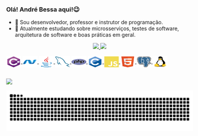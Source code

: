 ### Olá! André Bessa aqui!😉

<!--
**bessax/bessax** is a ✨ _special_ ✨ repository because its `README.md` (this file) appears on your GitHub profile.
Here are some ideas to get you started:
- 🔭 Sou desenvolvedor e hohe trabalho como desenvolvedor, professor e instrutor de programação.
- 🌱 Atualmente estudando sobre microsserviços e arquitetura de software e boas práticas.
-->

- 🔭 Sou desenvolvedor, professor e instrutor de programação.
- 🌱 Atualmente estudando sobre microsserviços, testes de software, arquitetura de software e boas práticas em geral.

 <div align="center">

  <a href="https://github.com/bessax">
  <img height="180em" src="https://github-readme-stats.vercel.app/api?username=bessax&theme=dark&show_icons=true"/>
  <img height="180em" src="https://github-readme-stats.vercel.app/api/top-langs/?username=bessax&theme=dark&show_icons=true"/>
   
</div>
  
 <div style="display: inline_block"><br>
  <img align="center" alt="bessax-Csharp" height="30" width="40" src="https://raw.githubusercontent.com/devicons/devicon/master/icons/csharp/csharp-original.svg">
  <img align="center" alt="bessax-Csharp" height="30" width="40" src="https://raw.githubusercontent.com/devicons/devicon/master/icons/dot-net/dot-net-original.svg">
  <img align="center" alt="bessax-Csharp" height="30" width="40" src="https://raw.githubusercontent.com/devicons/devicon/master/icons/java/java-original.svg">
  <img align="center" alt="bessax-Csharp" height="30" width="40" src="https://raw.githubusercontent.com/devicons/devicon/master/icons/mysql/mysql-original.svg">
  <img align="center" alt="bessax-Csharp" height="30" width="40" src="https://raw.githubusercontent.com/devicons/devicon/master/icons/php/php-original.svg">
  <img align="center" alt="bessax-Csharp" height="30" width="40" src="https://raw.githubusercontent.com/devicons/devicon/master/icons/c/c-original.svg">
  <img align="center" alt="bessax-Js" height="30" width="40" src="https://raw.githubusercontent.com/devicons/devicon/master/icons/javascript/javascript-plain.svg"> 
  <img align="center" alt="bessax-HTML" height="30" width="40" src="https://raw.githubusercontent.com/devicons/devicon/master/icons/html5/html5-original.svg"> 
  <img align="center" alt="bessax-HTML" height="30" width="40" src="https://raw.githubusercontent.com/devicons/devicon/master/icons/postgresql/postgresql-original.svg"> 
  <img align="center" alt="bessax-HTML" height="30" width="40" src="https://raw.githubusercontent.com/devicons/devicon/master/icons/linux/linux-original.svg">
</div>
  
  ##
  
  <div>   
  <a href="www.linkedin.com/in/andre-bessa-silva-xti" target="_blank"><img src="https://img.shields.io/badge/-LinkedIn-%230077B5?style=for-the-   badge&logo=linkedin&logoColor=black" target="_blank"></a>  

</div>  

 ![Snake animation](https://github.com/bessax/bessax/blob/output/github-contribution-grid-snake.svg)  

